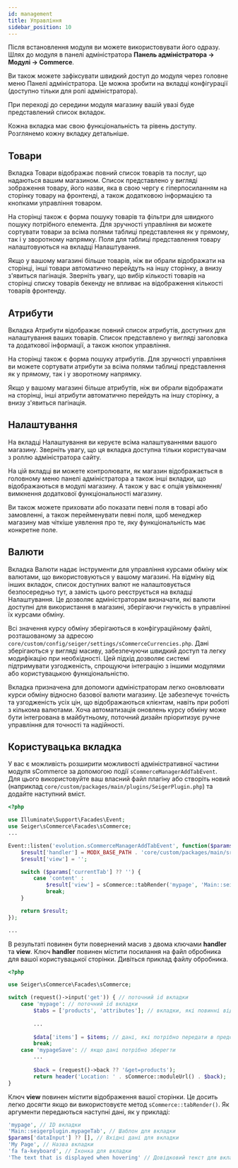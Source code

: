 ```yaml
---
id: management
title: Управління
sidebar_position: 10
---
```


Після встановлення модуля ви можете використовувати його одразу. Шлях до модуля в 
панелі адміністратора **Панель адміністратора -> Модулі -> Commerce**.

Ви також можете зафіксувати швидкий доступ до модуля через головне меню Панелі адміністратора. 
Це можна зробити на вкладці конфігурації (доступно тільки для ролі адміністратора).

При переході до середини модуля магазину вашій увазі буде представлений список вкладок.

Кожна вкладка має свою функціональність та рівень доступу. Розглянемо кожну вкладку детальніше.

## Товари

Вкладка Товари відображає повний список товарів та послуг, що надаються вашим магазином.
Список представлено у вигляді зображення товару, його назви, яка в свою чергу є
гіперпосиланням на сторінку товару на фронтенді, а також додатковою інформацією та кнопками управління товаром.

На сторінці також є форма пошуку товарів та фільтри для швидкого пошуку потрібного
елемента. Для зручності управління ви можете сортувати товари за всіма полями таблиці представлення
як у прямому, так і у зворотному напрямку. Поля для таблиці представлення товару
налаштовуються на вкладці Налаштування.

Якщо у вашому магазині більше товарів, ніж ви обрали відображати на сторінці, інші товари
автоматично перейдуть на іншу сторінку, а внизу з'явиться пагінація.
Зверніть увагу, що вибір кількості товарів на сторінці списку товарів бекенду
не впливає на відображення кількості товарів фронтенду.

## Атрибути

Вкладка Атрибути відображає повний список атрибутів, доступних для налаштування ваших товарів.
Список представлено у вигляді заголовка та додаткової інформації, а також кнопок управління.

На сторінці також є форма пошуку атрибутів. Для зручності управління ви можете сортувати атрибути за всіма полями таблиці представлення
як у прямому, так і у зворотному напрямку.

Якщо у вашому магазині більше атрибутів, ніж ви обрали відображати на сторінці, інші атрибути
автоматично перейдуть на іншу сторінку, а внизу з'явиться пагінація.

## Налаштування

На вкладці Налаштування ви керуєте всіма налаштуваннями вашого магазину. Зверніть увагу, що ця вкладка
доступна тільки користувачам з роллю адміністратора сайту.

На цій вкладці ви можете контролювати, як магазин відображається в головному меню панелі адміністратора
а також інші вкладки, що відображаються в модулі магазину. А також у вас є опція увімкнення/вимкнення
додаткової функціональності магазину.

Ви також можете приховати або показати певні поля в товарі або замовленні, а також
перейменувати певні поля, щоб менеджер магазину мав чіткіше уявлення про те, яку
функціональність має конкретне поле.

## Валюти

Вкладка Валюти надає інструменти для управління курсами обміну між валютами,
що використовуються у вашому магазині. На відміну від інших вкладок, список доступних валют не налаштовується
безпосередньо тут, а замість цього реєструється на вкладці Налаштування. Це дозволяє адміністраторам
визначати, які валюти доступні для використання в магазині, зберігаючи гнучкість
в управлінні їх курсами обміну.

Всі значення курсу обміну зберігаються в конфігураційному файлі, розташованому за адресою
`core/custom/config/seiger/settings/sCommerceCurrencies.php`. Дані зберігаються у вигляді
масиву, забезпечуючи швидкий доступ та легку модифікацію при необхідності. Цей підхід дозволяє
системі підтримувати узгодженість, спрощуючи інтеграцію з іншими модулями або
користувацькою функціональністю.

Вкладка призначена для допомоги адміністраторам легко оновлювати курси обміну відносно
базової валюти магазину. Це забезпечує точність та узгодженість усіх цін, що відображаються клієнтам,
навіть при роботі з кількома валютами. Хоча автоматизація оновлень курсу обміну може бути інтегрована в майбутньому,
поточний дизайн пріоритизує ручне управління для точності та надійності.

## Користувацька вкладка

У вас є можливість розширити можливості адміністративної частини модуля sCommerce
за допомогою події `sCommerceManagerAddTabEvent`. Для цього використовуйте ваш власний файл плагіну або створіть
новий (наприклад `core/custom/packages/main/plugins/SeigerPlugin.php`) та додайте наступний вміст.

```php
<?php

use Illuminate\Support\Facades\Event;
use Seiger\sCommerce\Facades\sCommerce;
...

Event::listen('evolution.sCommerceManagerAddTabEvent', function($params) {
    $result['handler'] = MODX_BASE_PATH . 'core/custom/packages/main/src/Controllers/SeigerPluginCommerceHandler.php';
    $result['view'] = '';

    switch ($params['currentTab'] ?? '') {
        case 'content' :
            $result['view'] = sCommerce::tabRender('mypage', 'Main::seigerplugin.mypageTab', $params['dataInput'] ?? [], 'My Page', 'fa fa-keyboard', 'The text that is displayed when hovering');
            break;
    }

    return $result;
});

...
```

В результаті повинен бути повернений масив з двома ключами **handler** та **view**.
Ключ **handler** повинен містити посилання на файл обробника для вашої користувацької сторінки.
Дивіться приклад файлу обробника.

```php
<?php

use Seiger\sCommerce\Facades\sCommerce;

switch (request()->input('get')) { // поточний id вкладки
    case 'mypage': // поточний id вкладки
        $tabs = ['products', 'attributes']; // вкладки, які повинні відображатися при показі цієї вкладки
        
        ...
        
        $data['items'] = $items; // дані, які потрібно передати в представлення
        break;
    case 'mypageSave': // якщо дані потрібно зберегти
        ...
        
        $back = (request()->back ?? '&get=products');
        return header('Location: ' . sCommerce::moduleUrl() . $back);
}
```

Ключ **view** повинен містити відображення вашої сторінки. Це досить легко досягти
якщо ви використовуєте метод `sCommerce::tabRender()`. Як аргументи передаються наступні дані,
як у прикладі:

```php
'mypage', // ID вкладки
'Main::seigerplugin.mypageTab', // Шаблон для вкладки
$params['dataInput'] ?? [], // Вхідні дані для вкладки
'My Page', // Назва вкладки
'fa fa-keyboard', // Іконка для вкладки
'The text that is displayed when hovering' // Довідковий текст для вкладки
```
